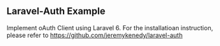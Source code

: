 ## Laravel-Auth Example

Implement oAuth Client using Laravel 6. For the installatioan instruction, please refer to https://github.com/jeremykenedy/laravel-auth

